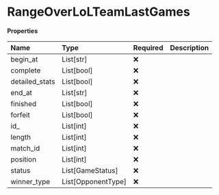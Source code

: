# RangeOverLoLTeamLastGames

**Properties**

| Name           | Type               | Required | Description |
| :------------- | :----------------- | :------- | :---------- |
| begin_at       | List[str]          | ❌       |             |
| complete       | List[bool]         | ❌       |             |
| detailed_stats | List[bool]         | ❌       |             |
| end_at         | List[str]          | ❌       |             |
| finished       | List[bool]         | ❌       |             |
| forfeit        | List[bool]         | ❌       |             |
| id\_           | List[int]          | ❌       |             |
| length         | List[int]          | ❌       |             |
| match_id       | List[int]          | ❌       |             |
| position       | List[int]          | ❌       |             |
| status         | List[GameStatus]   | ❌       |             |
| winner_type    | List[OpponentType] | ❌       |             |

<!-- This file was generated by liblab | https://liblab.com/ -->
